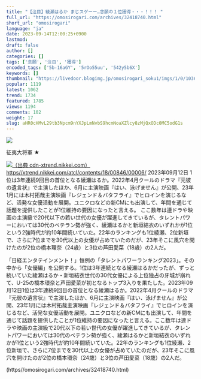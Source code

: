 ```yaml
---
title: "【注目】綾瀬はるか まじスゲーー…念願の１位獲得・・・！！！ "
full_url: "https://omosirogari.com/archives/32418740.html"
short_url: "omosirogari"
language: "ja"
date: 2023-09-14T12:00:25+0900
lastmod: 
draft: false
author: []
categories: []
tags: ['念願', '注目', '獲得']
encoded_tags: ['5b-16aGY', '5rOo55uu', '542y5b6X']
keywords: []
thumbnail: "https://livedoor.blogimg.jp/omosirogari_soku1/imgs/1/0/10363706.jpg"
popular: 1119
latest: 1062
trend: 1734
featured: 1785
views: 1194
comments: 102
weight: 17
slug: aHR0cHMvL29tb3Npcm9nYXJpLmNvbS9hcmNoaXZlcy8zMjQxODc0MC5odG1s
---
```


![](https://livedoor.blogimg.jp/omosirogari_soku1/imgs/1/0/10363706.jpg)

<div><p>征夷大将軍 ★ </p> <a href='https//cdn-xtrend.nikkei.com/atcl/contents/18/00846/00006/01.png' target='_blank' class='' id='img_1_1'><img src='https//livedoor.blogimg.jp/omosirogari_soku1/imgs/c/f/cf42a60a.png'>（出典 cdn-xtrend.nikkei.com）</a> <a target='_blank' href='https//xtrend.nikkei.com/atcl/contents/18/00846/00006/'>https//xtrend.nikkei.com/atcl/contents/18/00846/00006/</a> 2023年09月12日 1位は3年連続9回目の首位となる綾瀬はるか。2022年4月クールのドラマ『元彼の遺言状』で主演したほか、6月に主演映画『はい、泳げません』が公開、23年1月には木村拓哉主演映画『レジェンド＆バタフライ』でヒロインを演じるなど、活発な女優活動を展開。ユニクロなどの新CMにも出演して、年間を通じて話題を提供したことが1位維持の要因になったと言える。 ここ数年は連ドラや映画の主演級で20代以下の若い世代の女優が躍進してきているが、タレントパワーにおいては30代のベテラン勢が強く、綾瀬はるかと新垣結衣のいずれかが1位という2強時代が約10年間続いていた。22年のランキングも1位綾瀬、2位新垣で、さらに7位までを30代以上の女優が占めていたのだが、23年そこに風穴を開けたのが2位の橋本環奈（24歳）と3位の芦田愛菜（18歳）の2人だ。 <p>「日経エンタテインメント！」恒例の「タレントパワーランキング2023」。その中から「女優編」を公開する。1位は3年連続となる綾瀬はるかだったが、ずっと続いていた綾瀬はるか・新垣結衣世代の30代女優による上位独占の牙城が崩れて、U-25の橋本環奈と芦田愛菜が初となるトップ3入りを果たした。2023年09月12日1位は3年連続9回目の首位となる綾瀬はるか。2022年4月クールのドラマ『元彼の遺言状』で主演したほか、6月に主演映画『はい、泳げません』が公開、23年1月には木村拓哉主演映画『レジェンド＆バタフライ』でヒロインを演じるなど、活発な女優活動を展開。ユニクロなどの新CMにも出演して、年間を通じて話題を提供したことが1位維持の要因になったと言える。ここ数年は連ドラや映画の主演級で20代以下の若い世代の女優が躍進してきているが、タレントパワーにおいては30代のベテラン勢が強く、綾瀬はるかと新垣結衣のいずれかが1位という2強時代が約10年間続いていた。22年のランキングも1位綾瀬、2位新垣で、さらに7位までを30代以上の女優が占めていたのだが、23年そこに風穴を開けたのが2位の橋本環奈（24歳）と3位の芦田愛菜（18歳）の2人だ。</p></div>

(https//omosirogari.com/archives/32418740.html)

